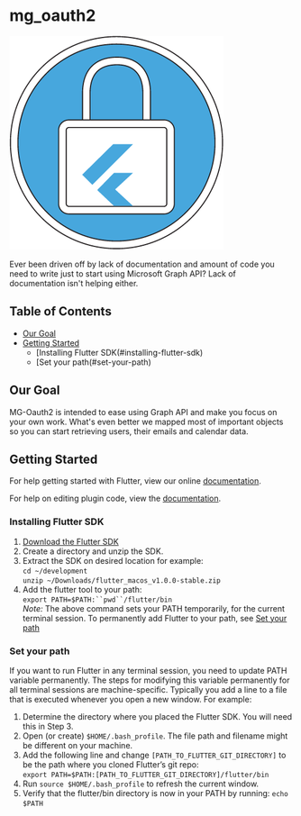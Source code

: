 # mg_oauth2
![mg_oauth2|512x512](https://github.com/BroCode9/mg-oauth2/blob/develop/logo.png)

Ever been driven off by lack of documentation and amount of code you need to write just to start using Microsoft Graph API?
Lack of documentation isn't helping either.

## Table of Contents

- [Our Goal](#our-goal)
- [Getting Started](#getting-started)
  - [Installing Flutter SDK(#installing-flutter-sdk)
  - [Set your path(#set-your-path)

## Our Goal

MG-Oauth2 is intended to ease using Graph API and make you focus on your own work. What's even better we mapped most of important objects so you can start retrieving users, their emails and calendar data. 

## Getting Started

For help getting started with Flutter, view our online
[documentation](https://flutter.io/).

For help on editing plugin code, view the [documentation](https://flutter.io/developing-packages/#edit-plugin-package).

### Installing Flutter SDK

1. [Download the Flutter SDK](https://storage.googleapis.com/flutter_infra/releases/stable/macos/flutter_macos_v1.0.0-stable.zip)
2. Create a directory and unzip the SDK.
3. Extract the SDK on desired location for example:<br/>
`cd ~/development`<br/>
`unzip ~/Downloads/flutter_macos_v1.0.0-stable.zip`<br/>
4. Add the flutter tool to your path:<br/>
`export PATH=$PATH:``pwd``/flutter/bin`<br/>
*Note:* The above command sets your PATH temporarily, for the current terminal session. To permanently add Flutter to your path, see [Set your path](#set-your-path)

### Set your path
If you want to run Flutter in any terminal session, you need to update PATH variable permanently. The steps for modifying this variable permanently for all terminal sessions are machine-specific. Typically you add a line to a file that is executed whenever you open a new window. For example:<br/>
1. Determine the directory where you placed the Flutter SDK. You will need this in Step 3.
2. Open (or create) `$HOME/.bash_profile`. The file path and filename might be different on your machine.
3. Add the following line and change `[PATH_TO_FLUTTER_GIT_DIRECTORY]` to be the path where you cloned Flutter’s git repo:<br/>
`export PATH=$PATH:[PATH_TO_FLUTTER_GIT_DIRECTORY]/flutter/bin`
4. Run `source $HOME/.bash_profile` to refresh the current window.
5. Verify that the flutter/bin directory is now in your PATH by running:
`echo $PATH`
